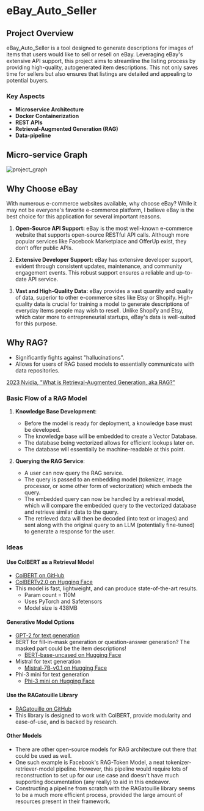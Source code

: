 # eBay_Auto_Seller

## Project Overview

eBay_Auto_Seller is a tool designed to generate descriptions for images of items that users would like to sell or resell on eBay. Leveraging eBay's extensive API support, this project aims to streamline the listing process by providing high-quality, autogenerated item descriptions. This not only saves time for sellers but also ensures that listings are detailed and appealing to potential buyers.

### Key Aspects
- **Microservice Architecture**
- **Docker Containerization**
- **REST APIs**
- **Retrieval-Augmented Generation (RAG)**
- **Data-pipeline**

## Micro-service Graph
![project_graph](https://github.com/rfeinberg3/ebay_Auto_Seller/assets/95943957/a0a61ac8-52f8-4a5b-b588-9d5fa1e9c21d)

## Why Choose eBay

With numerous e-commerce websites available, why choose eBay? While it may not be everyone's favorite e-commerce platform, I believe eBay is the best choice for this application for several important reasons.

1. **Open-Source API Support:** eBay is the most well-known e-commerce website that supports open-source RESTful API calls. Although more popular services like Facebook Marketplace and OfferUp exist, they don’t offer public APIs.

2. **Extensive Developer Support:** eBay has extensive developer support, evident through consistent updates, maintenance, and community engagement events. This robust support ensures a reliable and up-to-date API service.

3. **Vast and High-Quality Data:** eBay provides a vast quantity and quality of data, superior to other e-commerce sites like Etsy or Shopify. High-quality data is crucial for training a model to generate descriptions of everyday items people may wish to resell. Unlike Shopify and Etsy, which cater more to entrepreneurial startups, eBay's data is well-suited for this purpose.

## Why RAG?

- Significantly fights against "hallucinations".
- Allows for users of RAG based models to essentially communicate with data repositories.

[2023 Nvidia, "What is Retrieval-Augmented Generation, aka RAG?"](https://blogs.nvidia.com/blog/what-is-retrieval-augmented-generation/)

### Basic Flow of a RAG Model

1. **Knowledge Base Development**: 
   - Before the model is ready for deployment, a knowledge base must be developed.
   - The knowledge base will be embedded to create a Vector Database.
   - The database being vectorized allows for efficient lookups later on.
   - The database will essentially be machine-readable at this point.
  
2. **Querying the RAG Service**: 
   - A user can now query the RAG service.
   - The query is passed to an embedding model (tokenizer, image processor, or some other form of vectorization) which embeds the query.
   - The embedded query can now be handled by a retrieval model, which will compare the embedded query to the vectorized database and retrieve similar data to the query.
   - The retrieved data will then be decoded (into text or images) and sent along with the original query to an LLM (potentially fine-tuned) to generate a response for the user.

### Ideas

#### Use ColBERT as a Retrieval Model
- [ColBERT on GitHub](https://github.com/stanford-futuredata/ColBERT?tab=readme-ov-file)
- [ColBERTv2.0 on Hugging Face](https://huggingface.co/colbert-ir/colbertv2.0)
- This model is fast, lightweight, and can produce state-of-the-art results.
  - Param count = 110M
  - Uses PyTorch and Safetensors
  - Model size is 438MB

#### Generative Model Options
- [GPT-2 for text generation](https://huggingface.co/openai-community/gpt2/tree/main)
- BERT for fill-in-mask generation or question-answer generation? The masked part could be the item descriptions!
  - [BERT-base-uncased on Hugging Face](https://huggingface.co/google-bert/bert-base-uncased/tree/main)
- Mistral for text generation
  - [Mistral-7B-v0.1 on Hugging Face](https://huggingface.co/mistralai/Mistral-7B-v0.1?text=My+name+is+Julien+and+I+like+to)
- Phi-3 mini for text generation
  - [Phi-3 mini on Hugging Face](https://huggingface.co/microsoft/Phi-3-mini-4k-instruct?text=Give+a+seller+description+for+the+following+item+‘Apple+Watch’)

#### Use the RAGatouille Library
- [RAGatouille on GitHub](https://github.com/bclavie/ragatouille)
- This library is designed to work with ColBERT, provide modularity and ease-of-use, and is backed by research.

#### Other Models
- There are other open-source models for RAG architecture out there that could be used as well.
- One such example is Facebook's RAG-Token Model, a neat tokenizer-retriever-model pipeline. However, this pipeline would require lots of reconstruction to set up for our use case and doesn't have much supporting documentation (any really) to aid in this endeavor.
- Constructing a pipeline from scratch with the RAGatouille library seems to be a much more efficient process, provided the large amount of resources present in their framework.





